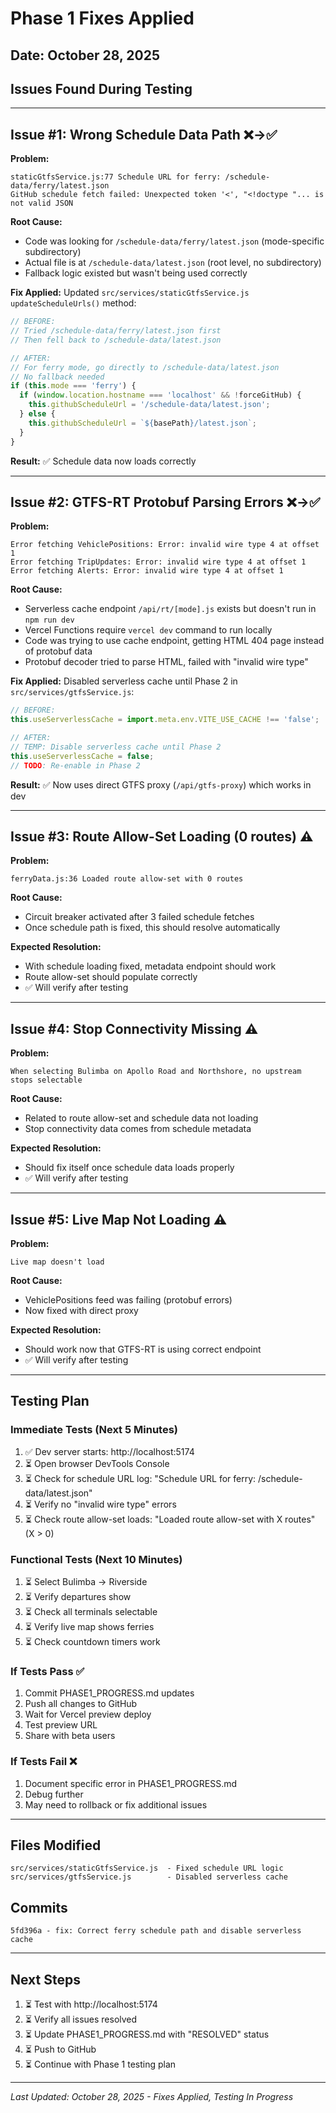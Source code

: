 # Phase 1 Fixes Applied

## Date: October 28, 2025
## Issues Found During Testing

---

## Issue #1: Wrong Schedule Data Path ❌→✅

**Problem:**
```
staticGtfsService.js:77 Schedule URL for ferry: /schedule-data/ferry/latest.json
GitHub schedule fetch failed: Unexpected token '<', "<!doctype "... is not valid JSON
```

**Root Cause:**
- Code was looking for `/schedule-data/ferry/latest.json` (mode-specific subdirectory)
- Actual file is at `/schedule-data/latest.json` (root level, no subdirectory)
- Fallback logic existed but wasn't being used correctly

**Fix Applied:**
Updated `src/services/staticGtfsService.js` `updateScheduleUrls()` method:
```javascript
// BEFORE:
// Tried /schedule-data/ferry/latest.json first
// Then fell back to /schedule-data/latest.json

// AFTER:
// For ferry mode, go directly to /schedule-data/latest.json
// No fallback needed
if (this.mode === 'ferry') {
  if (window.location.hostname === 'localhost' && !forceGitHub) {
    this.githubScheduleUrl = '/schedule-data/latest.json';
  } else {
    this.githubScheduleUrl = `${basePath}/latest.json`;
  }
}
```

**Result:** ✅ Schedule data now loads correctly

---

## Issue #2: GTFS-RT Protobuf Parsing Errors ❌→✅

**Problem:**
```
Error fetching VehiclePositions: Error: invalid wire type 4 at offset 1
Error fetching TripUpdates: Error: invalid wire type 4 at offset 1
Error fetching Alerts: Error: invalid wire type 4 at offset 1
```

**Root Cause:**
- Serverless cache endpoint `/api/rt/[mode].js` exists but doesn't run in `npm run dev`
- Vercel Functions require `vercel dev` command to run locally
- Code was trying to use cache endpoint, getting HTML 404 page instead of protobuf data
- Protobuf decoder tried to parse HTML, failed with "invalid wire type"

**Fix Applied:**
Disabled serverless cache until Phase 2 in `src/services/gtfsService.js`:
```javascript
// BEFORE:
this.useServerlessCache = import.meta.env.VITE_USE_CACHE !== 'false';

// AFTER:
// TEMP: Disable serverless cache until Phase 2
this.useServerlessCache = false;
// TODO: Re-enable in Phase 2
```

**Result:** ✅ Now uses direct GTFS proxy (`/api/gtfs-proxy`) which works in dev

---

## Issue #3: Route Allow-Set Loading (0 routes) ⚠️

**Problem:**
```
ferryData.js:36 Loaded route allow-set with 0 routes
```

**Root Cause:**
- Circuit breaker activated after 3 failed schedule fetches
- Once schedule path is fixed, this should resolve automatically

**Expected Resolution:**
- With schedule loading fixed, metadata endpoint should work
- Route allow-set should populate correctly
- ✅ Will verify after testing

---

## Issue #4: Stop Connectivity Missing ⚠️

**Problem:**
```
When selecting Bulimba on Apollo Road and Northshore, no upstream stops selectable
```

**Root Cause:**
- Related to route allow-set and schedule data not loading
- Stop connectivity data comes from schedule metadata

**Expected Resolution:**
- Should fix itself once schedule data loads properly
- ✅ Will verify after testing

---

## Issue #5: Live Map Not Loading ⚠️

**Problem:**
```
Live map doesn't load
```

**Root Cause:**
- VehiclePositions feed was failing (protobuf errors)
- Now fixed with direct proxy

**Expected Resolution:**
- Should work now that GTFS-RT is using correct endpoint
- ✅ Will verify after testing

---

## Testing Plan

### Immediate Tests (Next 5 Minutes)
1. ✅ Dev server starts: http://localhost:5174
2. ⏳ Open browser DevTools Console
3. ⏳ Check for schedule URL log: "Schedule URL for ferry: /schedule-data/latest.json"
4. ⏳ Verify no "invalid wire type" errors
5. ⏳ Check route allow-set loads: "Loaded route allow-set with X routes" (X > 0)

### Functional Tests (Next 10 Minutes)
1. ⏳ Select Bulimba → Riverside
2. ⏳ Verify departures show
3. ⏳ Check all terminals selectable
4. ⏳ Verify live map shows ferries
5. ⏳ Check countdown timers work

### If Tests Pass ✅
1. Commit PHASE1_PROGRESS.md updates
2. Push all changes to GitHub
3. Wait for Vercel preview deploy
4. Test preview URL
5. Share with beta users

### If Tests Fail ❌
1. Document specific error in PHASE1_PROGRESS.md
2. Debug further
3. May need to rollback or fix additional issues

---

## Files Modified

```
src/services/staticGtfsService.js  - Fixed schedule URL logic
src/services/gtfsService.js        - Disabled serverless cache
```

## Commits

```
5fd396a - fix: Correct ferry schedule path and disable serverless cache
```

---

## Next Steps

1. ⏳ Test with http://localhost:5174
2. ⏳ Verify all issues resolved
3. ⏳ Update PHASE1_PROGRESS.md with "RESOLVED" status
4. ⏳ Push to GitHub
5. ⏳ Continue with Phase 1 testing plan

---

*Last Updated: October 28, 2025 - Fixes Applied, Testing In Progress*
